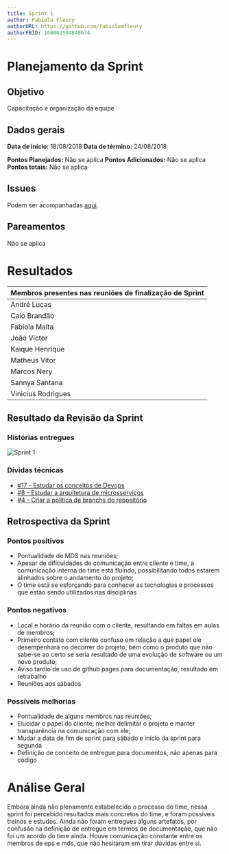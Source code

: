 ```yaml
---
title: Sprint 1
author: Fabíola Fleury
authorURL: https://github.com/fabiolamfleury
authorFBID: 100002504848674
---
```


# Planejamento da Sprint

## Objetivo

Capacitação e organização da equipe

## Dados gerais

**Data de início:** 18/08/2018
**Data de término:** 24/08/2018

**Pontos Planejados:** Não se aplica
**Pontos Adicionados:** Não se aplica
**Pontos totais:** Não se aplica

## Issues

Podem ser acompanhadas [aqui](https://github.com/fga-eps-mds/2018.2-GrupoMDIC/milestone/2).

## Pareamentos
Não se aplica

# Resultados

| Membros presentes nas reuniões de finalização de Sprint  |
|---------------------|
| André Lucas  |
| Caio Brandão  |
| Fabíola Malta  |
| João Victor  |
| Kaique Henrique   |
| Matheus Vitor   |
| Marcos Nery  |
| Sannya Santana  |
| Vinicius Rodrigues  |



## Resultado da Revisão da Sprint

### Histórias entregues

![Sprint 1](https://fga-eps-mds.github.io/2018.2-GrupoMDIC/img/Sprint1.jpg)

### Dívidas técnicas

- [#17 - Estudar os conceitos de Devops](https://github.com/fga-eps-mds/2018.2-GrupoMDIC/issues/17)
- [#8 - Estudar a arquitetura de microsserviços](https://github.com/fga-eps-mds/2018.2-GrupoMDIC/issues/8)
- [#4 - Criar a política de branchs do repositório](https://github.com/fga-eps-mds/2018.2-GrupoMDIC/issues/4)

## Retrospectiva da Sprint

### Pontos positivos

- Pontualidade de MDS nas reuniões;
- Apesar de dificuldades de comunicação entre cliente e time, a comunicação interna do time está fluindo,
possibilitando todos estarem alinhados sobre o andamento do projeto;
- O time está se esforçando para conhecer as tecnologias e processos que estão sendo utilizados nas disciplinas

### Pontos negativos
- Local e horário da reunião com o cliente, resultando em faltas em aulas de membros;
- Primeiro contato com cliente confuso em relação a que papel ele desempenhará no decorrer do projeto, bem como
o produto que não sabe-se ao certo se seria resultado de uma evolução de software ou um novo produto;
- Aviso tardio de uso de github pages para documentação, resultado em retrabalho
- Reuniões aos sábados

### Possíveis melhorias
- Pontualidade de alguns membros nas reuniões;
- Elucidar o papel do cliente, melhor delimitar o projeto e manter transparência na comunicação com ele;
- Mudar a data de fim de sprint para sábado e início da sprint para segunda
- Definição de conceito de entregue para documentos, não apenas para código

# Análise Geral

Embora ainda não plenamente estabelecido o processo do time, nessa sprint foi percebido
resultados mais concretos do time, e foram possíveis treinos e estudos. Ainda não foram entregues
alguns artefatos, por confusão na definição de entregue em termos de documentação, que não foi um acordo
do time ainda. Houve comunicação constante entre os membros de eps e mds, que não hesitaram em tirar dúvidas
entre si.
